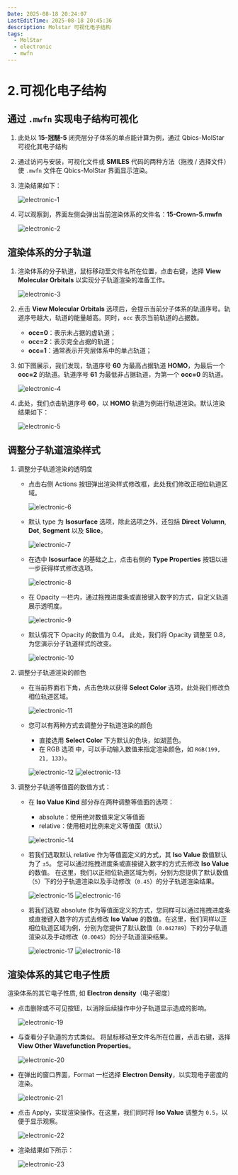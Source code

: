 ```yaml
---
Date: 2025-08-18 20:24:07
LastEditTime: 2025-08-18 20:45:36
description: Molstar 可视化电子结构
tags:
  - MolStar
  - electronic
  - mwfn
---
```


# 2.可视化电子结构

## 通过 `.mwfn` 实现电子结构可视化

1. 此处以 **15-冠醚-5** 闭壳层分子体系的单点能计算为例，通过 Qbics-MolStar 可视化其电子结构

2. 通过访问与安装，可视化文件或 **SMILES** 代码的两种方法（拖拽 / 选择文件）使 `.mwfn` 文件在 Qbics-MolStar 界面显示渲染。

3. 渲染结果如下：

   ![electronic-1](./assets/electronic-1.webp)

4. 可以观察到，界面左侧会弹出当前渲染体系的文件名：**15-Crown-5.mwfn**

   ![electronic-2](./assets/electronic-2.webp)

## 渲染体系的分子轨道

1. 渲染体系的分子轨道，鼠标移动至文件名所在位置，点击右键，选择 **View Molecular Orbitals** 以实现分子轨道渲染的准备工作。

   ![electronic-3](./assets/electronic-3.webp)

2. 点击 **View Molecular Orbitals** 选项后，会提示当前分子体系的轨道序号。轨道序号越大，轨道的能量越高。同时，`occ` 表示当前轨道的占据数。

   - **occ=0**：表示未占据的虚轨道；
   - **occ=2**：表示完全占据的轨道；
   - **occ=1**：通常表示开壳层体系中的单占轨道；

3. 如下图展示，我们发现，轨道序号 **60** 为最高占据轨道 **HOMO**，为最后一个 **occ=2** 的轨道。轨道序号 **61** 为最低非占据轨道，为第一个 **occ=0** 的轨道。

   ![electronic-4](./assets/electronic-4.webp)

4. 此处，我们点击轨道序号 **60**，以 **HOMO** 轨道为例进行轨道渲染。默认渲染结果如下：

   ![electronic-5](./assets/electronic-5.webp)

## 调整分子轨道渲染样式

1. 调整分子轨道渲染的透明度

   - 点击右侧 Actions 按钮弹出渲染样式修改框，此处我们修改正相位轨道区域。

     ![electronic-6](./assets/electronic-6.webp)

   - 默认 type 为 **Isosurface** 选项，除此选项之外，还包括 **Direct Volumn**, **Dot**, **Segment** 以及 **Slice**。

     ![electronic-7](./assets/electronic-7.webp)

   - 在选中 **Isosurface** 的基础之上，点击右侧的 **Type Properties** 按钮以进一步获得样式修改选项。

     ![electronic-8](./assets/electronic-8.webp)

   - 在 Opacity 一栏内，通过拖拽进度条或直接键入数字的方式，自定义轨道展示透明度。

     ![electronic-9](./assets/electronic-9.webp)

   - 默认情况下 Opacity 的数值为 0.4。 此处，我们将 Opacity 调整至 0.8，为您演示分子轨道样式的改变。

     ![electronic-10](./assets/electronic-10.webp)

2. 调整分子轨道渲染的颜色

   - 在当前界面右下角，点击色块以获得 **Select Color** 选项，此处我们修改负相位轨道区域。

     ![electronic-11](./assets/electronic-11.webp)

   - 您可以有两种方式去调整分子轨道渲染的颜色

     - 直接选用 **Select Color** 下方默认的色块，如湖蓝色。
     - 在 RGB 选项 中，可以手动输入数值来指定渲染颜色，如 `RGB(199, 21, 133)`。

     ![electronic-12](./assets/electronic-12.webp)
     ![electronic-13](./assets/electronic-13.webp)

3. 调整分子轨道等值面的数值方式：

   - 在 **Iso Value Kind** 部分存在两种调整等值面的选项：

     - absolute：使用绝对数值来定义等值面
     - relative：使用相对比例来定义等值面（默认）

     ![electronic-14](./assets/electronic-14.webp)

   - 若我们选取默认 relative 作为等值面定义的方式，其 **Iso Value** 数值默认为了 `±5`。 您可以通过拖拽进度条或直接键入数字的方式去修改 **Iso Value** 的数值。 在这里，我们以正相位轨道区域为例，分别为您提供了默认数值（`5`）下的分子轨道渲染以及手动修改（`0.45`）的分子轨道渲染结果。

     ![electronic-15](./assets/electronic-15.webp)
     ![electronic-16](./assets/electronic-16.webp)

   - 若我们选取 absolute 作为等值面定义的方式，您同样可以通过拖拽进度条或直接键入数字的方式去修改 **Iso Value** 的数值。在这里，我们同样以正相位轨道区域为例，分别为您提供了默认数值（`0.042789`）下的分子轨道渲染以及手动修改（`0.0045`）的分子轨道渲染结果。

     ![electronic-17](./assets/electronic-17.webp)
     ![electronic-18](./assets/electronic-18.webp)

## 渲染体系的其它电子性质

渲染体系的其它电子性质, 如 **Electron density**（电子密度）

- 点击删除或不可见按钮，以消除后续操作中分子轨道显示造成的影响。

  ![electronic-19](./assets/electronic-19.webp)

- 与查看分子轨道的方式类似。 将鼠标移动至文件名所在位置，点击右键，选择 **View Other Wavefunction Properties**。

  ![electronic-20](./assets/electronic-20.webp)

- 在弹出的窗口界面，Format 一栏选择 **Electron Density**，以实现电子密度的渲染。

  ![electronic-21](./assets/electronic-21.webp)

- 点击 Apply，实现渲染操作。在这里，我们同时将 **Iso Value** 调整为 `0.5`，以便于显示观察。

  ![electronic-22](./assets/electronic-22.webp)

- 渲染结果如下所示：

  ![electronic-23](./assets/electronic-23.webp)
